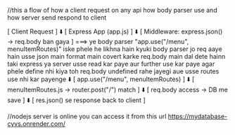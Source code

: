 
//this a flow of how a client request on any api how body parser use and how server send respond to client


[ Client Request ]
      ⬇️
[ Express App (app.js) ]
      ⬇️
[ Middleware: express.json() → req.body ban gaya ] ===> ye body parser "app.use("/menu", menuItemRoutes)" iske phele he likhna hain kyuki body parser jo req aaye hain usse json main format main covert karke req.body main dal dete hainn taki express ya server usse read kar paye aur further use kar paye agar phele define nhi kiya toh req.body undefined rahe jayegi aue usse routes use nhi kar payenge
      ⬇️
[ app.use("/menu", menuItemRoutes) ]
      ⬇️
[ menuItemRoutes.js → router.post("/") match ]
      ⬇️
[ req.body access → DB me save ]
      ⬇️
[ res.json() se response back to client ]




//nodejs server is online you can access it from this url
https://mydatabase-cyvs.onrender.com/